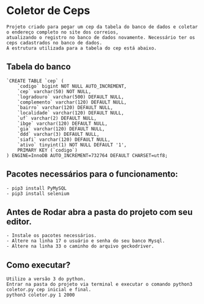 # Coletor de Ceps
    Projeto criado para pegar um cep da tabela do banco de dados e coletar o endereço completo no site dos correios,
    atualizando o registro no banco de dados novamente. Necessário ter os ceps cadastrados no banco de dados. 
    A estrutura utilizada para a tabela do cep está abaixo.

## Tabela do banco
    `CREATE TABLE `cep` (
        `codigo` bigint NOT NULL AUTO_INCREMENT,
        `cep` varchar(50) NOT NULL,
        `logradouro` varchar(500) DEFAULT NULL,
        `complemento` varchar(120) DEFAULT NULL,
        `bairro` varchar(120) DEFAULT NULL,
        `localidade` varchar(120) DEFAULT NULL,
        `uf` varchar(2) DEFAULT NULL,
        `ibge` varchar(120) DEFAULT NULL,
        `gia` varchar(120) DEFAULT NULL,
        `ddd` varchar(3) DEFAULT NULL,
        `siafi` varchar(120) DEFAULT NULL,
        `ativo` tinyint(1) NOT NULL DEFAULT '1',
        PRIMARY KEY (`codigo`)
    ) ENGINE=InnoDB AUTO_INCREMENT=732764 DEFAULT CHARSET=utf8;

## Pacotes necessários para o funcionamento: ##
    - pip3 install PyMySQL
    - pip3 install selenium

## Antes de Rodar abra a pasta do projeto com seu editor. ##
    - Instale os pacotes necessários.
    - Altere na linha 17 o usuário e senha do seu banco Mysql.
    - Altere na linha 33 o caminho do arquivo geckodriver.
    
## Como executar?
    Utilizo a versão 3 do python.
    Entrar na pasta do projeto via terminal e executar o comando python3 coletor.py cep inicial e final. 
    python3 coletor.py 1 2000


    
